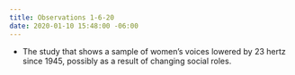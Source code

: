 ```yaml
---
title: Observations 1-6-20
date: 2020-01-10 15:48:00 -06:00
---
```


- The study that shows a sample of women’s voices lowered by 23 hertz since 1945, possibly as a result of changing social roles.